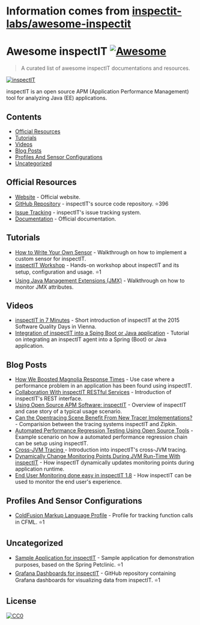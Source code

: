 # Information comes from [inspectit-labs/awesome-inspectit](https://github.com/inspectit-labs/awesome-inspectit)
# Awesome inspectIT  [![Awesome](https://cdn.rawgit.com/sindresorhus/awesome/d7305f38d29fed78fa85652e3a63e154dd8e8829/media/badge.svg)](https://github.com/sindresorhus/awesome)

> A curated list of awesome inspectIT documentations and resources.

[![inspectIT](media/inspectit.png)](http://www.inspectit.rocks/)

inspectIT is an open source APM (Application Performance Management) tool for analyzing Java (EE) applications.

## Contents

- [Official Resources](#official-resources)
- [Tutorials](#tutorials)
- [Videos](#videos)
- [Blog Posts](#blog-posts)
- [Profiles And Sensor Configurations](#profiles-and-sensor-configurations)
- [Uncategorized](#uncategorized)

## Official Resources

* [Website](http://www.inspectit.rocks/) - Official website.
* [GitHub Repository](https://github.com/inspectIT/inspectIT) - inspectIT's source code repository. :star:396
* [Issue Tracking](https://inspectit-performance.atlassian.net/browse/INSPECTIT) - inspectIT's issue tracking system.
* [Documentation](https://inspectit-performance.atlassian.net/wiki/) - Official documentation.

## Tutorials
* [How to Write Your Own Sensor](https://dzone.com/articles/how-to-write-your-own-sensor-for-the-open-source-a) - Walkthrough on how to implement a custom sensor for inspectIT.
* [inspectIT Workshop](https://github.com/inspectit-labs/workshop) - Hands-on workshop about inspectIT and its setup, configuration and usage. :star:1
* [Using Java Management Extensions (JMX)](https://blog.novatec-gmbh.de/inspectit-1-6-monitoring-jmx/) - Walkthrough on how to monitor JMX attributes.
 
## Videos

* [inspectIT in 7 Minutes](https://www.youtube.com/watch?v=bqZPBsTxAc4) - Short introduction of inspectIT at the 2015 Software Quality Days in Vienna.
* [Integration of inspectIT into a Sping Boot or Java application](https://www.youtube.com/watch?v=x0fnYSANIFk) - Tutorial on integrating an inspectIT agent into a Spring (Boot) or Java application.

## Blog Posts

* [How We Boosted Magnolia Response Times](https://www.magnolia-cms.com/blogs/guest-blogger/detail~@how-we-boosted-magnolia-response-times-with-dynamic-page-caching~.html) - Use case where a performance problem in an application has been found using inspectIT.
* [Collaboration With inspectIT RESTful Services](https://blog.novatec-gmbh.de/inspectit-restful-services/) - Introduction of inspectIT's REST interface.
* [Using Open Source APM Software: inspectIT](https://opensource.com/article/17/3/inspectit) - Overview of inspectIT and case story of a typical usage scenario.
* [Can the Opentracing Scene Benefit From New Tracer Implementations?](https://dzone.com/articles/can-opentracing-scene-benefit-from-new-tracer-impl) - Comparision between the tracing systems inspectIT and Zipkin.
* [Automated Performance Regression Testing Using Open Source Tools](https://blog.novatec-gmbh.de/automated-performance-regression-testing/) - Example scenario on how a automated performance regression chain can be setup using inspectIT.
* [Cross-JVM Tracing ](https://blog.novatec-gmbh.de/inspectit-1-7-cross-jvm-tracing/) - Introduction into inspectIT's cross-JVM tracing.
* [Dynamically Change Monitoring Points During JVM Run-Time With inspectIT](https://blog.novatec-gmbh.de/dynamically-change-monitoring-points-during-jvm-run-time-with-inspectit/) - How inspectIT dynamically updates monitoring points during application runtime.
* [End User Monitoring done easy in inspectIT 1.8](https://blog.novatec-gmbh.de/end-user-monitoring-inspectit-1-8/) - How inspectIT can be used to monitor the end user's experience.

## Profiles And Sensor Configurations

* [ColdFusion Markup Language Profile](https://github.com/ghedwards/cfml-inspectIT) - Profile for tracking function calls in CFML. :star:1

## Uncategorized

* [Sample Application for inspectIT](https://github.com/inspectit-labs/spring-petclinic-microservices) - Sample application for demonstration purposes, based on the Spring Petclinic. :star:1
* [Grafana Dashboards for inspectIT](https://github.com/inspectit-labs/dashboards) - GitHub repository containing Grafana dashboards for visualizing data from inspectIT. :star:1

## License

[![CC0](https://camo.githubusercontent.com/60561947585c982aee67ed3e3b25388184cc0aa3/687474703a2f2f6d6972726f72732e6372656174697665636f6d6d6f6e732e6f72672f70726573736b69742f627574746f6e732f38387833312f7376672f63632d7a65726f2e737667)](http://creativecommons.org/publicdomain/zero/1.0/)
